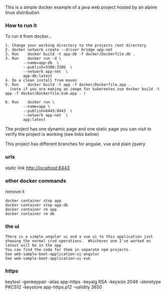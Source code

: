 This is a simple docker example of a java web project 
hosted by an alpine linux distribution

<h3>How to run it</h3>
To run it from docker...  

	1. Change your working directory to the projects root directory  
	2. docker network create --driver bridge app-net
	3. Run    docker build -t app-db -f docker/Dockerfile.db .
	3. Run    docker run -d \
			--name=app-db  \
			--publish=3306:3306  \
			--network app-net  \
			app-db:latest   
	4. Do a clean install from maven  
	5. Run    docker build -t app -f docker/Dockerfile.app .   
	  (note if you are making an image for kubernetes use docker build -t app -f docker/Dockerfile.kub.app . )
	
	6. Run    docker run \
			--name=app \
			--publish=8443:8443  \
			--network app-net  \
			app:latest  

The project has one dynamic page and one static page you can visit to verify the project is working (see links below)

This project has different branches for angular, vue and plain jquery
 
<h3>urls</h3>

static link <http://localhost:8443>


<h3>other docker commands</h3>

remove it  

	docker container stop app
	docker container stop app-db
	docker container rm app
	docker container rm db
	
<h3>the ui</h3>

	There is a simple angular ui and a vue ui to this application just showing the normal crud operations.  Whichever one I've worked on latest will be in the app  
	You can find the code for them in separate npm projects.  
	See web-sample-boot-application-ui-angular  
	See web-sample-boot-application-ui-vue  
	
<h3>https</h3>

keytool -genkeypair -alias app-https -keyalg RSA -keysize 2048 -storetype PKCS12 -keystore app-https.p12 -validity 3650


		